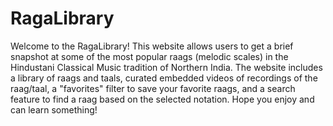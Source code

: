 # RagaLibrary

Welcome to the RagaLibrary! This website allows users to get a brief snapshot at some of the most popular raags (melodic scales) in the Hindustani Classical Music tradition of Northern India. The website includes a library of raags and taals, curated embedded videos of recordings of the raag/taal, a "favorites" filter to save your favorite raags, and a search feature to find a raag based on the selected notation. Hope you enjoy and can learn something!
